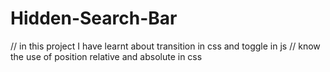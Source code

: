 # Hidden-Search-Bar

// in this project I have learnt about transition in css and toggle in js 
// know the use of position relative and absolute in css
